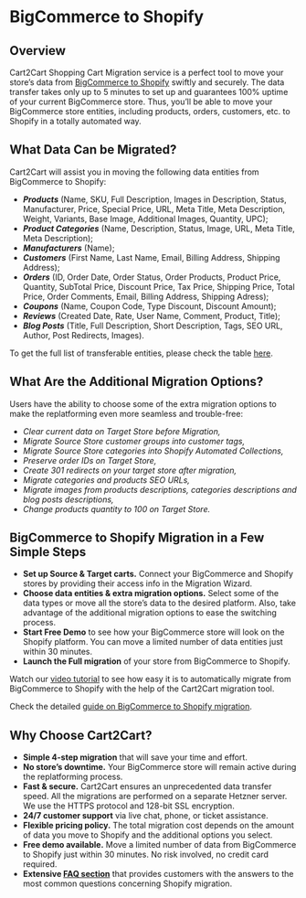 # BigCommerce to Shopify
## Overview
Cart2Cart Shopping Cart Migration service is a perfect tool to move your store’s data from [BigCommerce to Shopify](https://www.shopping-cart-migration.com/shopping-cart-migration-options/2765-bigcommerce-to-shopify-migration?utm_source=github.com&utm_medium=referral&utm_term=bigcommerce-shopify&utm_campaign=optimized-page) swiftly and securely. The data transfer takes only up to 5 minutes to set up and guarantees 100% uptime of your current BigCommerce store. Thus, you’ll be able to move your BigCommerce store entities, including products, orders, customers, etc. to Shopify in a totally automated way.
## What Data Can be Migrated?
Cart2Cart will assist you in moving the following data entities from BigCommerce to Shopify:
* **_Products_** (Name, SKU, Full Description, Images in Description, Status, Manufacturer, Price, Special Price, URL, Meta Title, Meta Description, Weight, Variants, Base Image, Additional Images, Quantity, UPC);
* **_Product Categories_** (Name, Description, Status, Image, URL, Meta Title, Meta Description);
* **_Manufacturers_** (Name);
* **_Customers_** (First Name, Last Name, Email, Billing Address, Shipping Address);
* **_Orders_** (ID, Order Date, Order Status, Order Products, Product Price, Quantity, SubTotal Price, Discount Price, Tax Price, Shipping Price, Total Price, Order Comments, Email, Billing Address, Shipping Adress);
* **_Coupons_** (Name, Coupon Code, Type Discount, Discount Amount);
* **_Reviews_** (Created Date, Rate, User Name, Comment, Product, Title);
* **_Blog Posts_** (Title, Full Description, Short Description, Tags, SEO URL, Author, Post Redirects, Images).
 
To get the full list of transferable entities, please check the table [here](https://www.shopping-cart-migration.com/shopping-cart-migration-options/2765-bigcommerce-to-shopify-migration?utm_source=github.com&utm_medium=referral&utm_term=bigcommerce-shopify&utm_campaign=optimized-page).
## What Are the Additional Migration Options?
Users have the ability to choose some of the extra migration options to make the replatforming even more seamless and trouble-free:
* _Clear current data on Target Store before Migration,_
* _Migrate Source Store customer groups into customer tags,_ 
* _Migrate Source Store categories into Shopify Automated Collections,_
* _Preserve order IDs on Target Store,_
* _Create 301 redirects on your target store after migration,_
* _Migrate categories and products SEO URLs,_
* _Migrate images from products descriptions, categories descriptions and blog posts descriptions,_
* _Change products quantity to 100 on Target Store._
## BigCommerce to Shopify Migration in a Few Simple Steps 
* **Set up Source & Target carts.** Connect your BigCommerce and Shopify stores by providing their access info in the Migration Wizard.
* **Choose data entities & extra migration options.** Select some of the data types or move all the store’s data to the desired platform. Also, take advantage of the additional migration options to ease the switching process.
* **Start Free Demo** to see how your BigCommerce store will look on the Shopify platform. You can move a limited number of data entities just within 30 minutes.  
* **Launch the Full migration** of your store from BigCommerce to Shopify.

Watch our [video tutorial](https://www.youtube.com/watch?v=xwRpjBUSC4o&t=7s?utm_source=github.com&utm_medium=referral&utm_term=bigcommerce-shopify&utm_campaign=optimized-page) to see how easy it is to automatically migrate from BigCommerce to Shopify with the help of the Cart2Cart migration tool.
 
Check the detailed [guide on BigCommerce to Shopify migration](https://www.shopping-cart-migration.com/migration-guides/12389-how-to-migrate-from-bigcommerce-to-shopify?utm_source=github.com&utm_medium=referral&utm_term=bigcommerce-shopify&utm_campaign=optimized-page). 
## Why Choose Cart2Cart?
* **Simple 4-step migration** that will save your time and effort.
* **No store’s downtime.** Your BigCommerce store will remain active during the replatforming process.
* **Fast & secure.** Cart2Cart ensures an unprecedented data transfer speed. All the migrations are performed on a separate Hetzner server. We use the HTTPS protocol and 128-bit SSL encryption.
* **24/7 customer support** via live chat, phone, or ticket assistance.
* **Flexible pricing policy.** The total migration cost depends on the amount of data you move to Shopify and the additional options you select.   
* **Free demo available.** Move a limited number of data from BigCommerce to Shopify just within 30 minutes. No risk involved, no credit card required. 
* **Extensive [FAQ section](https://www.shopping-cart-migration.com/faq/22-shopify?utm_source=github.com&utm_medium=referral&utm_term=bigcommerce-shopify&utm_campaign=optimized-page)** that provides customers with the answers to the most common questions concerning Shopify migration.

